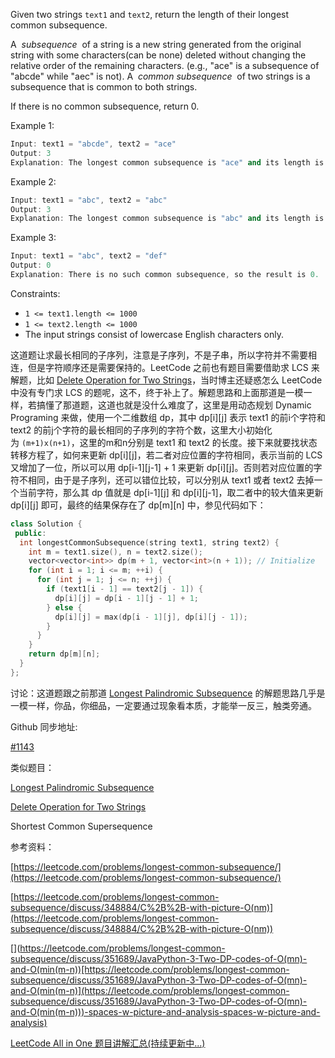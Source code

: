 Given two strings `text1` and `text2`, return the length of their longest common subsequence.

A  _subsequence_  of a string is a new string generated from the original string with some characters(can be none) deleted without changing the relative order of the remaining characters. (e.g., "ace" is a subsequence of "abcde" while "aec" is not). A  _common subsequence_  of two strings is a subsequence that is common to both strings.

If there is no common subsequence, return 0.

Example 1:

```cpp
Input: text1 = "abcde", text2 = "ace"
Output: 3
Explanation: The longest common subsequence is "ace" and its length is 3.
```

Example 2:

```cpp
Input: text1 = "abc", text2 = "abc"
Output: 3
Explanation: The longest common subsequence is "abc" and its length is 3.
```

Example 3:

```cpp
Input: text1 = "abc", text2 = "def"
Output: 0
Explanation: There is no such common subsequence, so the result is 0.
```

Constraints:

- `1 <= text1.length <= 1000`
- `1 <= text2.length <= 1000`
- The input strings consist of lowercase English characters only.

这道题让求最长相同的子序列，注意是子序列，不是子串，所以字符并不需要相连，但是字符顺序还是需要保持的。LeetCode 之前也有题目需要借助求 LCS 来解题，比如 [Delete Operation for Two Strings](http://www.cnblogs.com/grandyang/p/7144045.html)，当时博主还疑惑怎么 LeetCode 中没有专门求 LCS 的题呢，这不，终于补上了。解题思路和上面那道是一模一样，若搞懂了那道题，这道也就是没什么难度了，这里是用动态规划 Dynamic Programing 来做，使用一个二维数组 dp，其中 dp[i][j] 表示 text1 的前i个字符和 text2 的前j个字符的最长相同的子序列的字符个数，这里大小初始化为 `(m+1)x(n+1)`，这里的m和n分别是 text1 和 text2 的长度。接下来就要找状态转移方程了，如何来更新 dp[i][j]，若二者对应位置的字符相同，表示当前的 LCS 又增加了一位，所以可以用 dp[i-1][j-1] + 1 来更新 dp[i][j]。否则若对应位置的字符不相同，由于是子序列，还可以错位比较，可以分别从 text1 或者 text2 去掉一个当前字符，那么其 dp 值就是 dp[i-1][j] 和 dp[i][j-1]，取二者中的较大值来更新 dp[i][j] 即可，最终的结果保存在了 dp[m][n] 中，参见代码如下：

```cpp
class Solution {
 public:
  int longestCommonSubsequence(string text1, string text2) {
    int m = text1.size(), n = text2.size();
    vector<vector<int>> dp(m + 1, vector<int>(n + 1)); // Initialize
    for (int i = 1; i <= m; ++i) {
      for (int j = 1; j <= n; ++j) {
        if (text1[i - 1] == text2[j - 1]) {
          dp[i][j] = dp[i - 1][j - 1] + 1;
        } else {
          dp[i][j] = max(dp[i - 1][j], dp[i][j - 1]);
        }
      }
    }
    return dp[m][n];
  }
};
```

讨论：这道题跟之前那道 [Longest Palindromic Subsequence](http://www.cnblogs.com/grandyang/p/6493182.html) 的解题思路几乎是一模一样，你品，你细品，一定要通过现象看本质，才能举一反三，触类旁通。

Github 同步地址:

[#1143](https://github.com/grandyang/leetcode/issues/1143)

类似题目：

[Longest Palindromic Subsequence](http://www.cnblogs.com/grandyang/p/6493182.html)

[Delete Operation for Two Strings](http://www.cnblogs.com/grandyang/p/7144045.html)

Shortest Common Supersequence

参考资料：

[https://leetcode.com/problems/longest-common-subsequence/](https://leetcode.com/problems/longest-common-subsequence/)

[](https://leetcode.com/problems/longest-common-subsequence/discuss/348884/C%2B%2B-with-picture-O(nm))[https://leetcode.com/problems/longest-common-subsequence/discuss/348884/C%2B%2B-with-picture-O(nm)](https://leetcode.com/problems/longest-common-subsequence/discuss/348884/C%2B%2B-with-picture-O(nm))

[](https://leetcode.com/problems/longest-common-subsequence/discuss/351689/JavaPython-3-Two-DP-codes-of-O(mn)-and-O(min(m-n))[https://leetcode.com/problems/longest-common-subsequence/discuss/351689/JavaPython-3-Two-DP-codes-of-O(mn)-and-O(min(m-n)](https://leetcode.com/problems/longest-common-subsequence/discuss/351689/JavaPython-3-Two-DP-codes-of-O(mn)-and-O(min(m-n)))-spaces-w-picture-and-analysis-spaces-w-picture-and-analysis)

[LeetCode All in One 题目讲解汇总(持续更新中...)](https://www.cnblogs.com/grandyang/p/4606334.html)